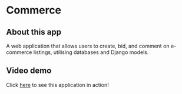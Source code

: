 # Commerce

## About this app
A web application that allows users to create, bid, and comment on e-commerce listings, utilising databases and Django models.

## Video demo
Click [here](https://youtu.be/7XfUFEdPZyQ) to see this application in action!
